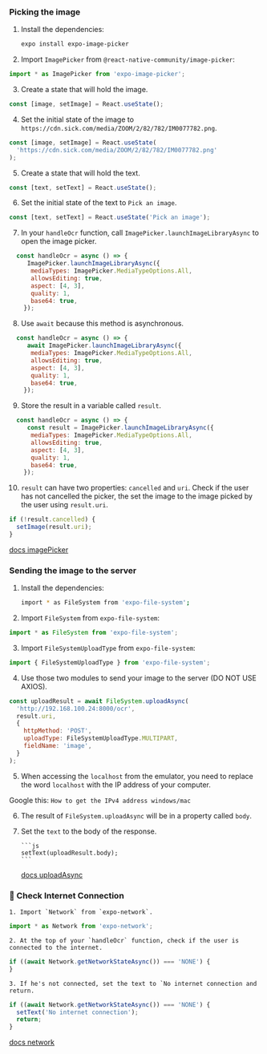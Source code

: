 ### Picking the image

1. Install the dependencies:

   ```bash
   expo install expo-image-picker
   ```

2. Import `ImagePicker` from `@react-native-community/image-picker`:

```js
import * as ImagePicker from 'expo-image-picker';
```

3. Create a state that will hold the image.

```js
const [image, setImage] = React.useState();
```

4. Set the initial state of the image to `https://cdn.sick.com/media/ZOOM/2/82/782/IM0077782.png`.

```js
const [image, setImage] = React.useState(
  'https://cdn.sick.com/media/ZOOM/2/82/782/IM0077782.png'
);
```

5. Create a state that will hold the text.

```js
const [text, setText] = React.useState();
```

6. Set the initial state of the text to `Pick an image`.

```js
const [text, setText] = React.useState('Pick an image');
```

7. In your `handleOcr` function, call `ImagePicker.launchImageLibraryAsync` to open the image picker.

```js
  const handleOcr = async () => {
     ImagePicker.launchImageLibraryAsync({
      mediaTypes: ImagePicker.MediaTypeOptions.All,
      allowsEditing: true,
      aspect: [4, 3],
      quality: 1,
      base64: true,
    });
```

8. Use `await` because this method is asynchronous.

```js
  const handleOcr = async () => {
     await ImagePicker.launchImageLibraryAsync({
      mediaTypes: ImagePicker.MediaTypeOptions.All,
      allowsEditing: true,
      aspect: [4, 3],
      quality: 1,
      base64: true,
    });
```

9. Store the result in a variable called `result`.

```js
  const handleOcr = async () => {
     const result = ImagePicker.launchImageLibraryAsync({
      mediaTypes: ImagePicker.MediaTypeOptions.All,
      allowsEditing: true,
      aspect: [4, 3],
      quality: 1,
      base64: true,
    });
```

10. `result` can have two properties: `cancelled` and `uri`. Check if the user has not cancelled the picker, the set the image to the image picked by the user using `result.uri`.

```js
if (!result.cancelled) {
  setImage(result.uri);
}
```

[docs imagePicker](https://docs.expo.io/versions/latest/sdk/imagepicker/)

### Sending the image to the server

1. Install the dependencies:

   ```bash
   import * as FileSystem from 'expo-file-system';
   ```

2. Import `FileSystem` from `expo-file-system`:

```js
import * as FileSystem from 'expo-file-system';
```

3. Import `FileSystemUploadType` from `expo-file-system`:

```js
import { FileSystemUploadType } from 'expo-file-system';
```

4. Use those two modules to send your image to the server (DO NOT USE AXIOS).

```js
const uploadResult = await FileSystem.uploadAsync(
  'http://192.168.100.24:8000/ocr',
  result.uri,
  {
    httpMethod: 'POST',
    uploadType: FileSystemUploadType.MULTIPART,
    fieldName: 'image',
  }
);
```

5. When accessing the `localhost` from the emulator, you need to replace the word `localhost` with the IP address of your computer.

Google this: `How to get the IPv4 address windows/mac`

6.  The result of `FileSystem.uploadAsync` will be in a property called `body`.
7.  Set the `text` to the body of the response.

        ```js
        setText(uploadResult.body);
        ```

    [docs uploadAsync](https://docs.expo.dev/versions/latest/sdk/filesystem/#filesystemuploadasyncurl-fileuri-options)

### 🍋 Check Internet Connection

    1. Import `Network` from `expo-network`.

```js
import * as Network from 'expo-network';
```

    2. At the top of your `handleOcr` function, check if the user is connected to the internet.

```js
if ((await Network.getNetworkStateAsync()) === 'NONE') {
}
```

    3. If he's not connected, set the text to `No internet connection and return.

```js
if ((await Network.getNetworkStateAsync()) === 'NONE') {
  setText('No internet connection');
  return;
}
```

[docs network](https://docs.expo.io/versions/latest/sdk/network/)

